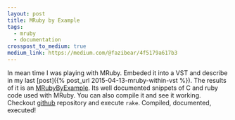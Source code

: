 ```yaml
---
layout: post
title: MRuby by Example
tags:
  - mruby
  - documentation
crosspost_to_medium: true
medium_link: https://medium.com/@fazibear/4f5179a617b3
---
```

In mean time I was playing with MRuby. Embeded it into a VST and describe in my last [post]({% post_url 2015-04-13-mruby-within-vst %}).
The results of it is an [MRubyByExample](https://mrubybyexample.fazibear.me/). Its well documented snippets of C and ruby code used with MRuby.
You can also compile it and see it working.
Checkout [github](https://github.com/fazibear/mrubybyexample) repository and execute `rake`. Compiled, documented, executed!
